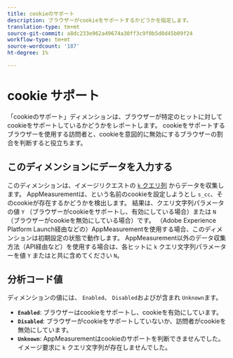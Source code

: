 ```yaml
---
title: cookieのサポート
description: ブラウザーがcookieをサポートするかどうかを指定します。
translation-type: tm+mt
source-git-commit: a8dc233e962a49674a30ff3c9f0b5d0d45b09f24
workflow-type: tm+mt
source-wordcount: '187'
ht-degree: 1%

---
```



# cookie サポート

「cookieのサポート」ディメンションは、ブラウザーが特定のヒットに対してcookieをサポートしているかどうかをレポートします。 cookieをサポートするブラウザーを使用する訪問者と、cookieを意図的に無効にするブラウザーの割合を判断すると役立ちます。

## このディメンションにデータを入力する

このディメンションは、イメージリクエストの [`k` クエリ列](/help/implement/validate/query-parameters.md) からデータを収集します。 AppMeasurementは、という名前のcookieを設定しようとし `s_cc`、そのcookieが存在するかどうかを検出します。 結果は、クエリ文字列パラメータの値 `Y` （ブラウザーがcookieをサポートし、有効にしている場合）または `N` （ブラウザーがcookieを無効にしている場合）です。 （Adobe Experience Platform Launch経由などの）AppMeasurementを使用する場合、このディメンションは初期設定の状態で動作します。 AppMeasurement以外のデータ収集方法（API経由など）を使用する場合は、各ヒットに `k` クエリ文字列パラメーターを値 `Y` またはと共に含めてください `N`。

## 分析コード値

ディメンションの値には、 `Enabled`、 `Disabled`およびが含まれ `Unknown`ます。

* **`Enabled`**: ブラウザーはcookieをサポートし、cookieを有効にしています。
* **`Disabled`**: ブラウザーがcookieをサポートしていないか、訪問者がcookieを無効にしています。
* **`Unknown`**: AppMeasurementはcookieのサポートを判断できませんでした。 イメージ要求に `k` クエリ文字列が存在しませんでした。
